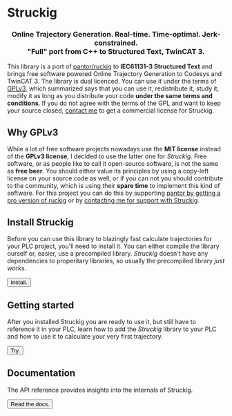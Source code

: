 # Struckig

<div align="center">
  <h3 align="center">
    Online Trajectory Generation. Real-time. Time-optimal. Jerk-constrained.<br/>
    "Full" port from C++ to Structured Text, TwinCAT 3.
  </h3>
</div>

This library is a port of [pantor/ruckig](https://github.com/pantor/ruckig) to **IEC61131-3 Structured Text** and brings free software powered Online Trajectory Generation to Codesys and TwinCAT 3. The library is dual licenced. You can use it under the terms of [GPLv3](https://www.gnu.org/licenses/gpl-3.0.en.html), which summarized says that you can use it, redistribute it, study it, modify it as long as you distribute your code **under the same terms and conditions**. If you do not agree with the terms of the GPL and want to keep your source closed, [contact me](mailto:stefan@besler.me) to get a commercial license for Struckig.

## Why GPLv3

While a lot of free software projects nowadays use the **MIT license** instead of the **GPLv3 license**, I decided to use the latter one for *Struckig*. Free software, or as people like to call it open-source software, is not the same as **free beer**. You should either value its principles by using a copy-left license on your source code as well, or if you can not you should contribute to the community, which is using their **spare time** to implement this kind of software. For this project you can do this by supporting [pantor by getting a pro version of ruckig](https://ruckig.com/) or by [contacting me for support with Struckig](mailto:stefan@besler.me).

## Install Struckig

Before you can use this library to blazingly fast calculate trajectories for your PLC project, you'll need to install it. You can either compile the library ourself or, easier, use a precompiled library. *Struckig* doesn't have any dependencies to properitary libraries, so usually the precompiled library *just works*.

<button onClick="location.href='userguide/installation.html'" type="button">Install.</button>

## Getting started

After you installed Struckig you are ready to use it, but still have to reference it in your PLC, learn how to add the *Struckig* library to your PLC and how to use it to calculate your very first trajectory.

<button onClick="location.href='userguide/installation.html'" type="button">Try.</button>

## Documentation

The API reference provides insights into the internals of Struckig.

<button onClick="location.href='reference/Struckig/Constants.html'" type="button">Read the docs.</button>
